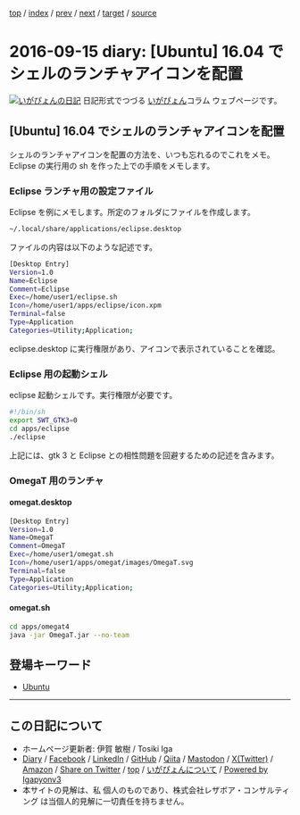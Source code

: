 [top](../index.html) 
 / [index](index.html) 
 / [prev](ig160914.html) 
 / [next](ig160916.html) 
 / [target](https://www.igapyon.jp/igapyon/diary/2016/ig160915.html) 
 / [source](https://github.com/igapyon/diary/blob/master/2016/ig160915.src.md) 

2016-09-15 diary: [Ubuntu] 16.04 でシェルのランチャアイコンを配置
=====================================================================================================
[![いがぴょんの日記](https://www.igapyon.jp/igapyon/diary/images/iga202308_64.jpg "いがぴょん")](https://www.igapyon.jp/igapyon/diary/memo/memoigapyon.html) 日記形式でつづる [いがぴょん](https://www.igapyon.jp/igapyon/diary/memo/memoigapyon.html)コラム ウェブページです。

## [Ubuntu] 16.04 でシェルのランチャアイコンを配置

シェルのランチャアイコンを配置の方法を、いつも忘れるのでこれをメモ。Eclipse の実行用の sh を作った上での手順をメモします。


### Eclipse ランチャ用の設定ファイル

Eclipse を例にメモします。所定のフォルダにファイルを作成します。

```sh
~/.local/share/applications/eclipse.desktop
```


ファイルの内容は以下のような記述です。

```sh
[Desktop Entry]
Version=1.0
Name=Eclipse
Comment=Eclipse
Exec=/home/user1/eclipse.sh
Icon=/home/user1/apps/eclipse/icon.xpm
Terminal=false
Type=Application
Categories=Utility;Application;
```


eclipse.desktop に実行権限があり、アイコンで表示されていることを確認。


### Eclipse 用の起動シェル

eclipse 起動シェルです。実行権限が必要です。

```sh
#!/bin/sh
export SWT_GTK3=0
cd apps/eclipse
./eclipse
```

上記には、gtk 3 と Eclipse との相性問題を回避するための記述を含みます。


### OmegaT 用のランチャ


#### omegat.desktop


```sh
[Desktop Entry]
Version=1.0
Name=OmegaT
Comment=OmegaT
Exec=/home/user1/omegat.sh
Icon=/home/user1/apps/omegat/images/OmegaT.svg
Terminal=false
Type=Application
Categories=Utility;Application;
```



#### omegat.sh


```sh
cd apps/omegat4
java -jar OmegaT.jar --no-team
```

## 登場キーワード

* [Ubuntu](../keyword/ubuntu.html)

----------------------------------------------------------------------------------------------------

## この日記について

* ホームページ更新者: 伊賀 敏樹 / Tosiki Iga
* [Diary](https://www.igapyon.jp/igapyon/diary/) / [Facebook](https://www.facebook.com/igapyon) / [LinkedIn](https://www.linkedin.com/in/toshikiiga) / [GitHub](https://github.com/igapyon) / [Qiita](https://qiita.com/igapyon) / [Mastodon](https://social.vivaldi.net/@igapyon) / [X(Twitter)](https://twitter.com/ToshikiIga) / [Amazon](https://www.amazon.co.jp/%E4%BC%8A%E8%B3%80-%E6%95%8F%E6%A8%B9/e/B004LTQWCQ) / 
[Share on Twitter](https://twitter.com/intent/tweet?hashtags=igapyon%2Cdiary%2C%E3%81%84%E3%81%8C%E3%81%B4%E3%82%87%E3%82%93%2CUbuntu&text=%5BUbuntu%5D+16.04+%E3%81%A7%E3%82%B7%E3%82%A7%E3%83%AB%E3%81%AE%E3%83%A9%E3%83%B3%E3%83%81%E3%83%A3%E3%82%A2%E3%82%A4%E3%82%B3%E3%83%B3%E3%82%92%E9%85%8D%E7%BD%AE&url=https%3A%2F%2Fwww.igapyon.jp%2Figapyon%2Fdiary%2F2016%2Fig160915.html) / [top](../index.html) / [いがぴょんについて](https://www.igapyon.jp/igapyon/diary/memo/memoigapyon.html) / [Powered by Igapyonv3](https://github.com/igapyon/igapyonv3)
* 本サイトの見解は、私 個人のものであり、株式会社レザボア・コンサルティング は当個人的見解に一切責任を持ちません。 
